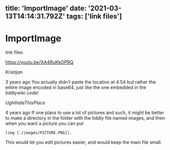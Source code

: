 
title: 'ImportImage'
date: '2021-03-13T14:14:31.792Z'
tags: ['link files']
---

<!-- Exported from TiddlyWiki at 19:18, 22nd October 2022 -->

# ImportImage

link files

<https://youtu.be/XA4RuKkOPRQ>

*Kristijan*

3 years ago
You actually didn't paste the location at 4:54 but rather the entire image encoded in base64, just like the one embedded in the tiddlywiki code!

*UghIhateThisPlace*

4 years ago
If one plans to use a lot of pictures and such, it might be better to make a directory in the folder with the tiddly file named images, and then when you want a picture you can put

```
[img [./images/PICTURE.PNG]].
```

This would let you edit pictures easier, and would keep the main file small.
